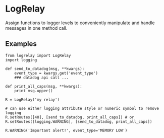 # LogRelay
Assign functions to logger levels to conveniently manipulate and handle messages in one method call.

## Examples
```
from logrelay import LogRelay
import logging

def send_to_datadog(msg, **kwargs):
    event_type = kwargs.get('event_type')
    ### datadog api call ...
  
def print_all_caps(msg, **kwargs):
    print msg.upper()

R = LogRelay('my relay')

# can use either logging attribute style or numeric symbol to remove logging
R.setRoutes([40], [send_to_datadog, print_all_caps]) # or R.setRoutes([logging.WARNING], [send_to_datadog, print_all_caps]) 

R.WARNING('Important alert!', event_type='MEMORY LOW')
```
